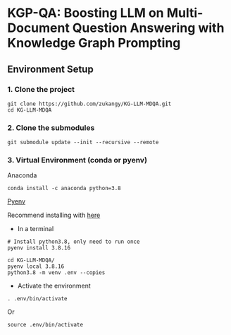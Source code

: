 # KGP-QA: Boosting LLM on Multi-Document Question Answering with Knowledge Graph Prompting

## Environment Setup
### 1. Clone the project
```
git clone https://github.com/zukangy/KG-LLM-MDQA.git
cd KG-LLM-MDQA
```

### 2. Clone the submodules
```
git submodule update --init --recursive --remote
```

### 3. Virtual Environment (conda or pyenv)

Anaconda
```
conda install -c anaconda python=3.8
```

[Pyenv](https://github.com/pyenv/pyenv)

Recommend installing with [here](https://github.com/pyenv/pyenv?tab=readme-ov-file#basic-github-checkout)

* In a terminal

```
# Install python3.8, only need to run once
pyenv install 3.8.16
```

```
cd KG-LLM-MDQA/
pyenv local 3.8.16
python3.8 -m venv .env --copies
```
* Activate the environment
```
. .env/bin/activate
```
Or
```
source .env/bin/activate
```